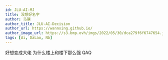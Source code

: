 ```yaml
---
id: JLU-AI-MJ
title: 没想好名字
author: 马骥
author_title: JLU-AI-Decision
author_url: https://wannxing.github.io/
author_image_url: https://s3.bmp.ovh/imgs/2022/05/30/dca279f6f6747654.jpg
tags: [Ai, DaLao, Nb]
---
```


好想变成大佬
为什么楼上和楼下那么强 QAQ
